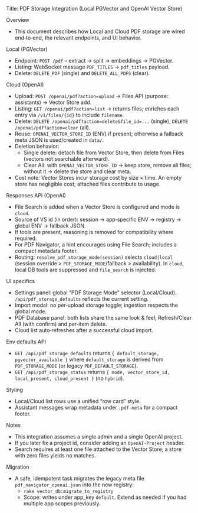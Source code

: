 Title: PDF Storage Integration (Local PGVector and OpenAI Vector Store)

Overview
- This document describes how Local and Cloud PDF storage are wired end‑to‑end, the relevant endpoints, and UI behavior.

Local (PGVector)
- Endpoint: `POST /pdf` – extract → split → embeddings → PGVector.
- Listing: WebSocket message `PDF_TITLES` → `pdf_titles` payload.
- Delete: `DELETE_PDF` (single) and `DELETE_ALL_PDFS` (clear).

Cloud (OpenAI)
- Upload: `POST /openai/pdf?action=upload` → Files API (purpose: assistants) → Vector Store add.
- Listing: `GET /openai/pdf?action=list` → returns files; enriches each entry via `/v1/files/{id}` to include `filename`.
- Delete: `DELETE /openai/pdf?action=delete&file_id=...` (single), `DELETE /openai/pdf?action=clear` (all).
- Reuse: `OPENAI_VECTOR_STORE_ID` (ENV) if present; otherwise a fallback meta JSON is used/created in `data/`.
 - Deletion behavior:
   - Single delete: detach file from Vector Store, then delete from Files (vectors not searchable afterward).
   - Clear All: with `OPENAI_VECTOR_STORE_ID` → keep store, remove all files; without it → delete the store and clear meta.
 - Cost note: Vector Stores incur storage cost by size × time. An empty store has negligible cost; attached files contribute to usage.

Responses API (OpenAI)
- File Search is added when a Vector Store is configured and mode is `cloud`.
- Source of VS id (in order): session → app‑specific ENV → registry → global ENV → fallback JSON.
- If tools are present, reasoning is removed for compatibility where required.
- For PDF Navigator, a hint encourages using File Search; includes a compact metadata footer.
- Routing: `resolve_pdf_storage_mode(session)` selects `cloud|local` (session override > `PDF_STORAGE_MODE`/fallback > availability). In `cloud`, local DB tools are suppressed and `file_search` is injected.

UI specifics
- Settings panel: global "PDF Storage Mode" selector (Local/Cloud). `/api/pdf_storage_defaults` reflects the current setting.
- Import modal: no per‑upload storage toggle; ingestion respects the global mode.
- PDF Database panel: both lists share the same look & feel; Refresh/Clear All (with confirm) and per‑item delete.
- Cloud list auto‑refreshes after a successful cloud import.

Env defaults API
- `GET /api/pdf_storage_defaults` returns `{ default_storage, pgvector_available }` where `default_storage` is derived from `PDF_STORAGE_MODE` (or legacy `PDF_DEFAULT_STORAGE`).
- `GET /api/pdf_storage_status` returns `{ mode, vector_store_id, local_present, cloud_present }` (no `hybrid`).

Styling
- Local/Cloud list rows use a unified “row card” style.
- Assistant messages wrap metadata under `.pdf-meta` for a compact footer.

Notes
- This integration assumes a single admin and a single OpenAI project.
- If you later fix a project id, consider adding an `OpenAI-Project` header.
- Search requires at least one file attached to the Vector Store; a store with zero files yields no matches.

Migration
- A safe, idempotent task migrates the legacy meta file `pdf_navigator_openai.json` into the new registry:
  - `rake vector_db:migrate_to_registry`
  - Scope: writes under app_key `default`. Extend as needed if you had multiple app scopes previously.
